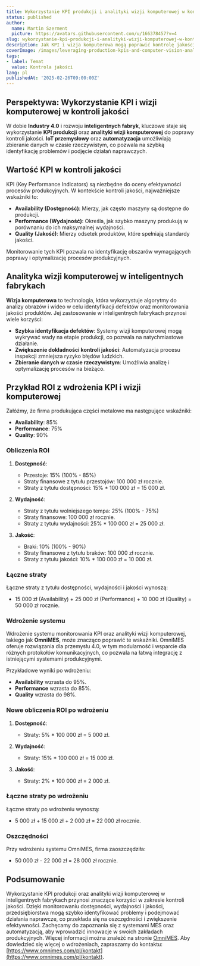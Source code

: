 ```yaml
---
title: Wykorzystanie KPI produkcji i analityki wizji komputerowej w kontroli jakości
status: published
author:
  name: Martin Szerment
  picture: https://avatars.githubusercontent.com/u/166378457?v=4
slug: wykorzystanie-kpi-produkcji-i-analityki-wizji-komputerowej-w-kontroli-jakosci
description: Jak KPI i wizja komputerowa mogą poprawić kontrolę jakości w inteligentnych fabrykach.
coverImage: /images/leveraging-production-kpis-and-computer-vision-analytics-to-enhance-quality-control-through-smart-factory-sensors.png
tags:
- label: Temat
  value: Kontrola jakości
lang: pl
publishedAt: '2025-02-26T09:00:00Z'
---
```

## Perspektywa: Wykorzystanie KPI i wizji komputerowej w kontroli jakości

W dobie **Industry 4.0** i rozwoju **inteligentnych fabryk**, kluczowe staje się wykorzystanie **KPI produkcji** oraz **analityki wizji komputerowej** do poprawy kontroli jakości. **IoT przemysłowy** oraz **automatyzacja** umożliwiają zbieranie danych w czasie rzeczywistym, co pozwala na szybką identyfikację problemów i podjęcie działań naprawczych.

## Wartość KPI w kontroli jakości

KPI (Key Performance Indicators) są niezbędne do oceny efektywności procesów produkcyjnych. W kontekście kontroli jakości, najważniejsze wskaźniki to:

- **Availability (Dostępność)**: Mierzy, jak często maszyny są dostępne do produkcji.
- **Performance (Wydajność)**: Określa, jak szybko maszyny produkują w porównaniu do ich maksymalnej wydajności.
- **Quality (Jakość)**: Mierzy odsetek produktów, które spełniają standardy jakości.

Monitorowanie tych KPI pozwala na identyfikację obszarów wymagających poprawy i optymalizację procesów produkcyjnych.

## Analityka wizji komputerowej w inteligentnych fabrykach

**Wizja komputerowa** to technologia, która wykorzystuje algorytmy do analizy obrazów i wideo w celu identyfikacji defektów oraz monitorowania jakości produktów. Jej zastosowanie w inteligentnych fabrykach przynosi wiele korzyści:

- **Szybka identyfikacja defektów**: Systemy wizji komputerowej mogą wykrywać wady na etapie produkcji, co pozwala na natychmiastowe działanie.
- **Zwiększenie dokładności kontroli jakości**: Automatyzacja procesu inspekcji zmniejsza ryzyko błędów ludzkich.
- **Zbieranie danych w czasie rzeczywistym**: Umożliwia analizę i optymalizację procesów na bieżąco.

## Przykład ROI z wdrożenia KPI i wizji komputerowej

Załóżmy, że firma produkująca części metalowe ma następujące wskaźniki:
- **Availability**: 85%
- **Performance**: 75%
- **Quality**: 90%

### Obliczenia ROI

1. **Dostępność**:
   - Przestoje: 15% (100% - 85%)
   - Straty finansowe z tytułu przestojów: 100 000 zł rocznie.
   - Straty z tytułu dostępności: 15% * 100 000 zł = 15 000 zł.

2. **Wydajność**:
   - Straty z tytułu wolniejszego tempa: 25% (100% - 75%)
   - Straty finansowe: 100 000 zł rocznie.
   - Straty z tytułu wydajności: 25% * 100 000 zł = 25 000 zł.

3. **Jakość**:
   - Braki: 10% (100% - 90%)
   - Straty finansowe z tytułu braków: 100 000 zł rocznie.
   - Straty z tytułu jakości: 10% * 100 000 zł = 10 000 zł.

### Łączne straty

Łączne straty z tytułu dostępności, wydajności i jakości wynoszą:
- 15 000 zł (Availability) + 25 000 zł (Performance) + 10 000 zł (Quality) = 50 000 zł rocznie.

### Wdrożenie systemu

Wdrożenie systemu monitorowania KPI oraz analityki wizji komputerowej, takiego jak **OmniMES**, może znacząco poprawić te wskaźniki. OmniMES oferuje rozwiązania dla przemysłu 4.0, w tym modularność i wsparcie dla różnych protokołów komunikacyjnych, co pozwala na łatwą integrację z istniejącymi systemami produkcyjnymi.

Przykładowe wyniki po wdrożeniu:
- **Availability** wzrasta do 95%.
- **Performance** wzrasta do 85%.
- **Quality** wzrasta do 98%.

### Nowe obliczenia ROI po wdrożeniu

1. **Dostępność**:
   - Straty: 5% * 100 000 zł = 5 000 zł.

2. **Wydajność**:
   - Straty: 15% * 100 000 zł = 15 000 zł.

3. **Jakość**:
   - Straty: 2% * 100 000 zł = 2 000 zł.

### Łączne straty po wdrożeniu

Łączne straty po wdrożeniu wynoszą:
- 5 000 zł + 15 000 zł + 2 000 zł = 22 000 zł rocznie.

### Oszczędności

Przy wdrożeniu systemu OmniMES, firma zaoszczędziła:
- 50 000 zł - 22 000 zł = 28 000 zł rocznie.

## Podsumowanie

Wykorzystanie KPI produkcji oraz analityki wizji komputerowej w inteligentnych fabrykach przynosi znaczące korzyści w zakresie kontroli jakości. Dzięki monitorowaniu dostępności, wydajności i jakości, przedsiębiorstwa mogą szybko identyfikować problemy i podejmować działania naprawcze, co przekłada się na oszczędności i zwiększenie efektywności. Zachęcamy do zapoznania się z systemami MES oraz automatyzacją, aby wprowadzić innowacje w swoich zakładach produkcyjnych. Więcej informacji można znaleźć na stronie [OmniMES](https://www.omnimes.com/pl/projekt). Aby dowiedzieć się więcej o wdrożeniach, zapraszamy do kontaktu: [https://www.omnimes.com/pl/kontakt](https://www.omnimes.com/pl/kontakt).
